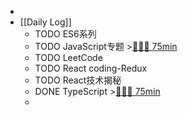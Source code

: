 -
- [[Daily Log]]
	- TODO ES6系列
	- TODO JavaScript专题 >[🍅🍅🍅 75min](#agenda-pomo://?t=f-1687771055937-1500%2Cf-1687773447634-1500%2Cf-1687775971909-1500)
	- TODO LeetCode
	- TODO React coding-Redux
	- TODO React技术揭秘
	- DONE TypeScript >[🍅🍅🍅 75min](#agenda-pomo://?t=f-1687750043661-1500%2Cf-1687764403665-1500%2Cf-1687766343268-1500)
	-